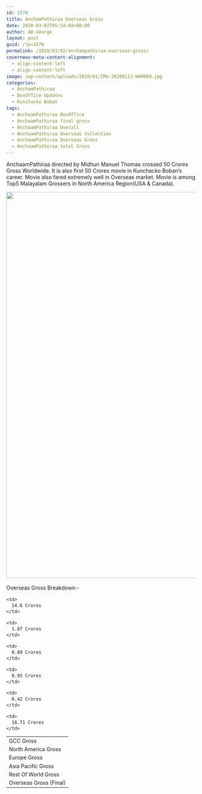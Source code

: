 ```yaml
---
id: 1578
title: AnchamPathiraa Overseas Gross
date: 2020-03-02T05:54:04+00:00
author: AB George
layout: post
guid: /?p=1578
permalink: /2020/03/02/anchampathiraa-overseas-gross/
covernews-meta-content-alignment:
  - align-content-left
  - align-content-left
image: /wp-content/uploads/2020/01/IMG-20200113-WA0009.jpg
categories:
  - AnchamPathiraa
  - BoxOffice Updates
  - Kunchacko Boban
tags:
  - AnchaamPathiraa BoxOffice
  - AnchaamPathiraa final gross
  - AnchaamPathiraa Overall
  - AnchaamPathiraa Overseas Collection
  - AnchaamPathiraa Overseas Gross
  - AnchaamPathiraa total Gross
---
```

AnchaamPathiraa directed by Midhun Manuel Thomas crossed 50 Crores Gross Worldwide. It is also first 50 Crores movie in Kunchacko Boban&#8217;s career. Movie also fared extremely well in Overseas market. Movie is among Top5 Malayalam Grossers in North America Region(USA & Canada). 

<img loading="lazy" width="717" height="1024" src="/wp-content/uploads/2020/02/83579241_2376927415740851_7574528847765307392_o-717x1024.jpg" alt="" class="wp-image-1443" srcset="/wp-content/uploads/2020/02/83579241_2376927415740851_7574528847765307392_o-717x1024.jpg 717w, /wp-content/uploads/2020/02/83579241_2376927415740851_7574528847765307392_o-210x300.jpg 210w, /wp-content/uploads/2020/02/83579241_2376927415740851_7574528847765307392_o-768x1098.jpg 768w, /wp-content/uploads/2020/02/83579241_2376927415740851_7574528847765307392_o-1075x1536.jpg 1075w, /wp-content/uploads/2020/02/83579241_2376927415740851_7574528847765307392_o-1200x1715.jpg 1200w, /wp-content/uploads/2020/02/83579241_2376927415740851_7574528847765307392_o.jpg 1433w" sizes="(max-width: 717px) 100vw, 717px" />  

Overseas Gross Breakdown:-

<table class="wp-block-table">
  <tr>
    <td>
      GCC Gross
    </td>
    
    <td>
      14.6 Crores
    </td>
  </tr>
  
  <tr>
    <td>
      North America Gross
    </td>
    
    <td>
      1.87 Crores
    </td>
  </tr>
  
  <tr>
    <td>
      Europe Gross
    </td>
    
    <td>
      0.89 Crores
    </td>
  </tr>
  
  <tr>
    <td>
      Asia Pacific Gross
    </td>
    
    <td>
      0.93 Crores
    </td>
  </tr>
  
  <tr>
    <td>
      Rest Of World Gross
    </td>
    
    <td>
      0.42 Crores
    </td>
  </tr>
  
  <tr>
    <td>
      Overseas Gross (Final)
    </td>
    
    <td>
      18.71 Crores
    </td>
  </tr>
</table>